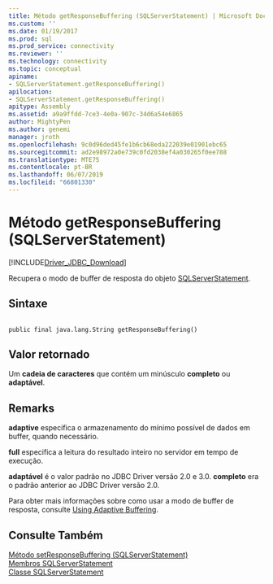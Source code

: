 ```yaml
---
title: Método getResponseBuffering (SQLServerStatement) | Microsoft Docs
ms.custom: ''
ms.date: 01/19/2017
ms.prod: sql
ms.prod_service: connectivity
ms.reviewer: ''
ms.technology: connectivity
ms.topic: conceptual
apiname:
- SQLServerStatement.getResponseBuffering()
apilocation:
- SQLServerStatement.getResponseBuffering()
apitype: Assembly
ms.assetid: a9a9ffdd-7ce3-4e0a-907c-34d6a54e6865
author: MightyPen
ms.author: genemi
manager: jroth
ms.openlocfilehash: 9c0d96ded45fe1b6cb68eda222039e01901ebc65
ms.sourcegitcommit: ad2e98972a0e739c0fd2038ef4a030265f0ee788
ms.translationtype: MTE75
ms.contentlocale: pt-BR
ms.lasthandoff: 06/07/2019
ms.locfileid: "66801330"
---
```

# <a name="getresponsebuffering-method-sqlserverstatement"></a>Método getResponseBuffering (SQLServerStatement)
[!INCLUDE[Driver_JDBC_Download](../../../includes/driver_jdbc_download.md)]

  Recupera o modo de buffer de resposta do objeto [SQLServerStatement](../../../connect/jdbc/reference/sqlserverstatement-class.md).  
  
## <a name="syntax"></a>Sintaxe  
  
```  
  
public final java.lang.String getResponseBuffering()  
```  
  
## <a name="return-value"></a>Valor retornado  
 Um **cadeia de caracteres** que contém um minúsculo **completo** ou **adaptável**.  
  
## <a name="remarks"></a>Remarks  
 **adaptive** especifica o armazenamento do mínimo possível de dados em buffer, quando necessário.  
  
 **full** especifica a leitura do resultado inteiro no servidor em tempo de execução.  
  
 **adaptável** é o valor padrão no JDBC Driver versão 2.0 e 3.0. **completo** era o padrão anterior ao JDBC Driver versão 2.0.  
  
 Para obter mais informações sobre como usar a modo de buffer de resposta, consulte [Using Adaptive Buffering](../../../connect/jdbc/using-adaptive-buffering.md).  
  
## <a name="see-also"></a>Consulte Também  
 [Método setResponseBuffering &#40;SQLServerStatement&#41;](../../../connect/jdbc/reference/setresponsebuffering-method-sqlserverstatement.md)   
 [Membros SQLServerStatement](../../../connect/jdbc/reference/sqlserverstatement-members.md)   
 [Classe SQLServerStatement](../../../connect/jdbc/reference/sqlserverstatement-class.md)  
  
  
